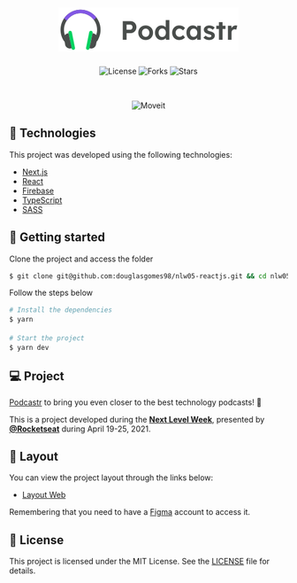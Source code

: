 <h1 align="center">
    <img alt="Podcastr" title="Podcastr" src="./public/logo.svg" />
</h1>

<p align="center">
  <img  src="https://img.shields.io/static/v1?label=license&message=MIT&color=5965E0&labelColor=121214" alt="License">
  
  <img src="https://img.shields.io/github/forks/douglasgomes98/nlw05-reactjs?label=forks&message=MIT&color=5965E0&labelColor=121214" alt="Forks">     

  <img src="https://img.shields.io/github/stars/douglasgomes98/nlw05-reactjs?label=stars&message=MIT&color=5965E0&labelColor=121214" alt="Stars">
</p>

<br>

<p align="center">
  <img alt="Moveit" src="https://i.imgur.com/kJK05lO.png">
</p>

## 🧪 Technologies

This project was developed using the following technologies:

- [Next.js](https://nextjs.org/)
- [React](https://reactjs.org)
- [Firebase](https://firebase.google.com/)
- [TypeScript](https://www.typescriptlang.org/)
- [SASS](https://sass-lang.com/)

## 🚀 Getting started

Clone the project and access the folder

```bash
$ git clone git@github.com:douglasgomes98/nlw05-reactjs.git && cd nlw05-reactjs
```

Follow the steps below
```bash
# Install the dependencies
$ yarn

# Start the project
$ yarn dev
```

## 💻 Project

[Podcastr](**https://podcastr-nlw.vercel.app/) to bring you even closer to the best technology podcasts! 💜 

This is a project developed during the **[Next Level Week](https://nextlevelweek.com/)**, presented by **[@Rocketseat](https://github.com/Rocketseat)** during April 19-25, 2021.

## 🔖 Layout

You can view the project layout through the links below:

- [Layout Web](https://www.figma.com/file/UwFEntsHpHYJlHNQAQr4gA/Podcastr?node-id=160%3A2761) 

Remembering that you need to have a [Figma](http://figma.com/) account to access it.

## 📝 License

This project is licensed under the MIT License. See the [LICENSE](LICENSE.md) file for details.
